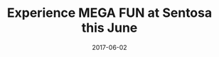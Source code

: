 ---
layout: post
title: Experience MEGA FUN at Sentosa this June
date:   2017-06-02
file_url: /resources/news/files/20170602-Media_Release-Experience-MEGA-FUN-at-Sentosa-this-June.pdf
---